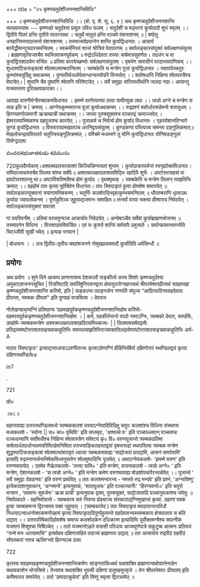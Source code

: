 +++
title = "२५ कृष्णचतुर्दशीजननशान्तिविधिः"

+++
॥ कृष्णचतुर्दशीजननशान्तिविधिः ।। (बो. पृ. शे. सू. ६. ४ ) अथ कृष्णचतुर्दशीजननशान्ति व्याख्यास्यामः --- कृष्णपक्षे चतुर्दश्यां प्रसूतः पविध फलम् । चतुर्दशी च षड्भागां कुर्यादादौ शुभं स्मृतम् ।। द्वितीये पितरं हन्ति तृतीये मातरन्तथा । चतुर्थे मातुलं हन्ति पञ्चमे वंशनाशनम् ॥ | षष्ठेतु धनहानिस्स्यादात्मनो वंशनाशनम् । तस्मात्सर्वप्रयत्नेन शान्ति कुर्याद्विधानतः । आचार्य बरयेद्धीमान्पुत्रदारसमन्वितम् । स्वकर्मनिरतं शान्तं श्रोत्रियं वेदपारगम् ॥ सर्वालङ्कारसंयुक्तं सर्वलक्षणसंयुतम् । ब्राह्मणावृत्विजश्चैव स्वस्तिवाचनपूर्वकम् ॥ रुद्रोऽधिदेवता तस्याः कर्षमात्रसुवर्णतः। तदर्धन च वा कुर्याद्वित्तशाठ्येन वर्जितः ॥ प्रतिमा कारयेच्छम्भोः सर्वलक्षणसंयुताम् । वृषभेण समासीनं वरदाभयपाणिकम् ।। शुध्दस्पटिकसङ्काशं श्वेतमाल्याम्बरान्वितम् । त्र्यम्बकेति च मन्त्रेण पूजां कुर्याद्विधानतः । स्थापयेच्चतुरः कुम्भांश्चतुर्दिक्षु यथाक्रमम् । पुण्यतीर्थजलोपेतान्धान्यस्योपरि विन्यसेत् ।। शतोषधानि निक्षिप्य श्वेतवस्त्रैश्च वेष्टयेत्। | शुभानि चैव पुष्पाणि श्वेतानि परिवेष्टयेत् ।। सर्वे समुद्राः सरितस्तीर्थानि जलदा नदाः। आयान्तु यजमानस्य दुरितक्षयकारकाः।।

आवाह्य वारुणैर्मन्त्रैरुक्तकमविधानतः । इमम्मे वरणेत्यनया तत्वा यामीत्यूचा तथा ।। त्वन्नो अग्ने च मन्त्रेण स त्वन्न इति च | क्रमात् । आग्नेयकुम्भमारभ्य पूजां कुर्याधथाकमम् ।। रुद्रप्रश्नं बसोर्धारामन्नेमन्वे शतायुधम् । हिरण्यवर्णापवमानौ ऋचाम्प्राची यथाक्रमम् ।। जप्त्वा पुरुषसूक्तश्च पञ्चरुद्रं क्रमाज्जपेत् । ईश्वरस्याभिषकश्च ग्रहपूजाश्च कारयेत् ।। पूजाकर्म च निर्वर्त्य होम कुर्याद विधानतः । गृहस्येशानदिग्भागे कुण्डं कुर्याद्विधानतः ॥ विस्तारायामखातञ्च अरनिद्वयसंयुतम् । कुण्डकण्ठं परित्यज्य समन्ता दङ्गुलिकमात्॥ मेखलोचन्द्रायविस्तारे चतुस्त्रियङ्गुलिक्रमात् । पश्चिमे मध्यभागे तु योनि कुर्याद्विधानतः योनिषडङ्गुलां तिर्यग्द्वादशा

వంచదశభుజాతకుడు శవమును

720कुलदैर्घ्यकाम्।अश्वत्थदलसरकाशां किञ्चिन्निम्नायतां शुभाम् । कुर्यादाचारपर्यन्तं स्वगृह्योक्तविधानतः। समिदाज्यचरूंश्चैव तिलमा षांश्च सर्षपैः॥ अश्वत्थप्लक्षपालाशसमिद्भिः खादिरैः शुभैः । अष्टोत्तरसहस्रं वा ह्यष्टोत्तरशतन्तु था॥ अष्टाविंशतिमतैश्च होमं कुर्याद । पृथक्पृथक् । त्र्यम्बकेति च मन्त्रेण तिलान् व्याहृतिभिः क्रमात् ।। ग्रहहोमं ततः कृत्वा पूर्वक्तेिन विधानतः। ततः स्विष्टकृतं हुत्वा होमशेष समापयेत् ॥ सर्वालङ्कारयुक्तानां त्रयाणामभिषचनम् । चतुर्भिः कलशेरद्भिवृहत्कुम्भसमन्वितम् ॥ धौताम्बराणि धृत्वाऽथ कुर्यादा ज्यावलोकनम् । पूर्णाहुतिञ्च जुहुयाद्यजमानः समाहितः॥ तत्सर्वं वरया भक्त्या हीश्वराय निवेदयेत् । सर्वालङ्कारसंयुक्तां सवत्सां

गां पयस्विनीम् । प्रतिमां वस्त्रयुग्मञ्च आचार्याय निवेदयेत् । अन्येषाञ्चैव सर्वेषां कुर्याब्राह्मणभोजनम् ॥ तस्मादनेन विधिना । वित्तशाठ्यविवर्जितः। एवं यः कुरुते शान्तिं सर्वपापैः प्रमुच्यते । सर्वान्कामानवाप्नोति चिरञ्जीवी सुखी भवेत् ॥ इत्याह भगवान |

| बोधायनः । । अत्र द्वितीय-तृतीय-षष्ठांशजनने गोमुखप्रसवमादौ कुर्यादिति धर्मसिन्धौ ॥
## प्रयोगः
अथ प्रयोगः ॥ शुभे दिने आचम्य प्राणानायम्य देशकालौ सङ्कीर्त्य अस्य शिशोः कृष्णचतुर्दश्या अमुकांऽशजननसूचित | पित्ररिष्टादि सर्वारिष्ट्रनिरसनद्वारा क्षेमायुरारोग्यप्राप्त्यर्थ श्रीपरमेश्वरप्रीत्यर्थ सग्रहमखां कृष्णचतुर्दशीजननशान्ति करिष्ये, इति | सङ्कल्प्य तदङ्गत्वेन गणपतिं संपूज्य “आदित्यादिनवग्रहदेवताः प्रीयन्ता, व्यम्बकः प्रीयतां" इति पुण्याहं वाचयित्वा । देवयज

नोलेखनप्रभृत्यग्निं प्रतिष्ठाप्य ‘ग्रहमखपूर्वककृष्णचतुर्दशीजननशान्तिहोम करिष्ये-ग्रहमरवपूर्वककृष्णचतुर्दशीजननशान्तिहोमः । | कर्म, ग्रहकीर्तनान्ते वरदो नामाऽग्निः, त्र्यम्बको देवता, चरुर्हविः, उपहोमे-त्र्यम्बकमन्त्रेण अश्वत्थप्लक्षपलाशखदिरसमिच्चाज्य- | | तिलमाषसर्षपद्रव्यैः प्रतिद्रव्यमष्टोत्तरशतसङ्ख्याकाहुतिभिः समस्तव्याहृतिभिराज्याक्ततिलद्रव्येणाष्टोत्तरशतसङ्ख्याकाहुतिभिः अर्य-A

मादयः स्विष्टकृतः' इत्याद्यन्वाधायाऽऽवणीताभ्यः कृत्वाऽग्रेणाग्निं व्रीहिभिर्यवैर्वा दक्षिणोत्तरं स्थण्डिलद्वयं कृत्वा दक्षिणस्थण्डिलेre

in7

.

721

छो०

॥४८॥

ग्रहानावाह्य उत्तरस्थण्डिलमध्ये त्र्यम्बककलशं तस्याऽग्नेयादिविदिक्षु चतुरः कलशांश्च विधिना संस्थाप्य मध्यकलशे - 'स्योना || स० का० पृथिविः' इति सप्तमृदः, 'अश्वत्थे वः' इति पञ्चपल्लवान् पञ्चत्वचः पञ्चधान्यानि सर्वोषधीश्च निक्षिप्य श्वेतवस्त्रेण संवेष्टय कृ० वि० वरुणपूजान्ते त्र्यम्बकप्रतिमा कर्षतदर्धतदर्धान्यतमपरिमितहेमनिमिता वराभयाङ्कितहस्तद्वयां वृषभारूढां स्थापयित्वा त्र्यम्बक मन्त्रेण शुद्धस्फटिकसङ्काशं श्वेतमाल्यांबरावृतं ध्यात्वा त्र्यम्बकमावाह्य ‘सद्योजातं प्रपद्यामि, आसनं समर्पयामि' इत्यादि रुद्रस्नानार्चनाभिषेकविध्यनुसारेण श्वेतपुष्पादिभिः पूजयेत् ॥ अथाऽग्नेयकलशे- 'इमम्मे वरुण' इति वरुणमावायेत् । एवमेव नैर्ऋतकलशे- 'तत्त्वा यामि० ' इति मन्त्रेण, वायव्यकलशे - त्वन्नो अग्ने० ' इति मन्त्रेण, ऐशानकलशे - 'स त्वन्नो अग्ने० ' इति मन्त्रेण कमेण वरुणमावाह्य षोडशोपचारैरभ्यर्चयेत् ।। पूजान्ते ' सर्वे समुद्राः देवदानवः' इति वरुणं प्रार्थयेत् ॥ ततः कलशमन्वारभ्य - नमस्ते रुद्र मन्यवे' इति प्रश्नं, 'अग्नाविष्णू' इत्येकादशानुवाकान्, 'अग्नमन्वे' इत्यनुवाकं, 'शतायुधायः' इति पञ्चाज्यानीः' 'हिरण्यवर्णाः०' इति चतुरो मन्त्रान , ‘पवमानः सुवर्जनः' ऋचा प्राची' इत्यनुवाक द्वयम्, पुरुषसूक्तं, सद्योजातादि पञ्चानुवाकांश्च जपेयुः ॥ निर्वापकाले - ग्रहनिर्वापान्ते - त्र्यम्बकाय चरुं निरुप्य प्रोक्ष्याज्य संस्काराद्यग्निमुखान्तं कृत्वा. ग्रहाणां पक्कं हुत्वा त्र्यम्बकमन्त्रं द्विरभ्यस्य पक्वं जुहुयात् । (त्र्यम्बकायेदं ) ततः स्विष्टकृत मवदायान्तःपरिधौ निधायाऽन्वाधानोक्तकमणोपहामं कृत्वा स्विष्टकृदादिपूर्णाहुत्यन्ते ग्रहदेवताभ्यस्व्यम्बकाय क्षेत्रपालाय च बलिं दद्यात् ।। उत्तरपरिषेकादिहोमशेष समाप्य कलशोदकेन दधिक्राव्ण इत्यादिभिः पूर्वोक्तमन्त्रैश्च सपत्नीकं यजमानं शिशुश्चा भिषिञ्चेत् ।। ततो यजमानोऽहते वाससी परिधाय आज्यपूर्णपात्रे सकुटुम्ब आत्मनः प्रतिरूपं “यन्मे मनः धारयामासि" इत्यवेक्ष्य दक्षिणासहितं तदाज्यं ब्राह्मणाय दद्यात् ॥ तत आचार्याय रुद्रपीठं ग्रहपीठं सोपस्करां गाश्च ऋत्विग्भ्यो हिरण्यञ्च दत्वा

722

कृतस्य सग्रहमखकृष्णचतुर्दशीजननशान्तिकर्मणः साङ्गतासिध्यर्थ यथाशक्ति ब्राह्मणान्यथोपपनेनान्नेन यथावकाशेन भोजयिष्ये। तेभ्यश्च यथाशक्ति भूयसी दक्षिणां दातुमहमुत्सृजे । तेन श्रीपरमेश्वरः प्रीयताम् इति कर्मेश्वराय समर्पयेत् । ततो 'प्रमादात्कुर्वतां' इति विष्णुं स्मृत्वा द्विराचामेत् ॥